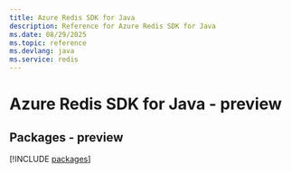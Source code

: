 ```yaml
---
title: Azure Redis SDK for Java
description: Reference for Azure Redis SDK for Java
ms.date: 08/29/2025
ms.topic: reference
ms.devlang: java
ms.service: redis
---
```

# Azure Redis SDK for Java - preview
## Packages - preview
[!INCLUDE [packages](redis-index.md)]